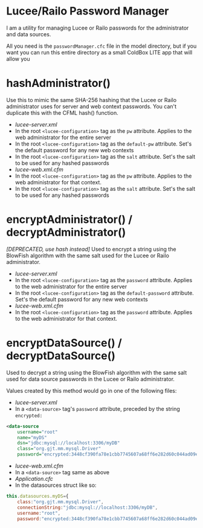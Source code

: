 # Lucee/Railo Password Manager

I am a utility for managing Lucee or Railo passwords for the administrator and data sources.

All you need is the `passwordManager.cfc` file in the model directory, but if you want you can run this entire directory as a small ColdBox LITE app that will allow you 

# hashAdministrator()
Use this to mimic the same SHA-256 hashing that the Lucee or Railo administrator uses for server and web context passwords. You can't duplicate this with the CFML hash() function.  

* *lucee-server.xml*
 * In the root `<lucee-configuration>` tag as the `pw` attribute.  Applies to the web administrator for the entire server
 * In the root `<lucee-configuration>` tag as the `default-pw` attribute.  Set's the default password for any new web contexts
 * In the root `<lucee-configuration>` tag as the `salt` attribute.  Set's the salt to be used for any hashed passwords
* *lucee-web.xml.cfm*
 * In the root `<lucee-configuration>` tag as the `pw` attribute.  Applies to the web administrator for that context.
 * In the root `<lucee-configuration>` tag as the `salt` attribute.  Set's the salt to be used for any hashed passwords
 
# encryptAdministrator() / decryptAdministrator()
*[DEPRECATED, use hash instead]* Used to encrypt a string using the BlowFish algorithm with the same salt used for the Lucee or Railo administrator.  

* *lucee-server.xml*
 * In the root `<lucee-configuration>` tag as the `password` attribute.  Applies to the web administrator for the entire server
 * In the root `<lucee-configuration>` tag as the `default-password` attribute.  Set's the default password for any new web contexts
* *lucee-web.xml.cfm*
 * In the root `<lucee-configuration>` tag as the `password` attribute.  Applies to the web administrator for that context.

# encryptDataSource() / decryptDataSource()
Used to decrypt a string using the BlowFish algorithm with the same salt used for data source passwords in the Lucee or Railo administrator.

Values created by this method would go in one of the following files:

* *lucee-server.xml*
 * In a `<data-source>` tag's `password` attribute, preceded by the string `encrypted:`

```xml
<data-source 
	username="root"
	name="myDS" 
	dsn="jdbc:mysql://localhost:3306/myDB" 
	class="org.gjt.mm.mysql.Driver"
	password="encrypted:3448cf390fa78e1cbb7745607a68ff6e282d60c044ad09ed" />
```
			  	
* *lucee-web.xml.cfm*
 * In a `<data-source>` tag same as above
* *Application.cfc*
 * In the datasources struct like so:
 
```js
this.datasources.myDS={
	class:"org.gjt.mm.mysql.Driver",
	connectionString:"jdbc:mysql://localhost:3306/myDB",
	username:"root",
	password:"encrypted:3448cf390fa78e1cbb7745607a68ff6e282d60c044ad09ed"
```        

